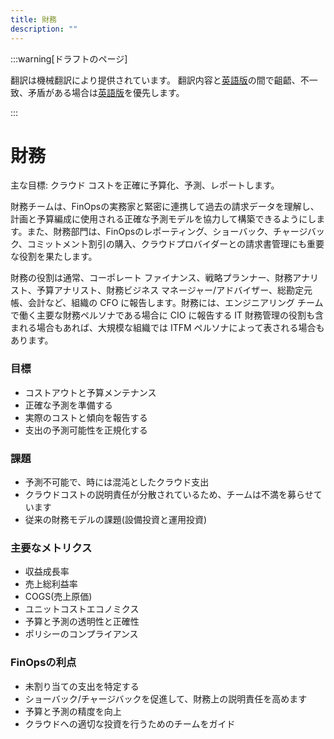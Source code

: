 ```yaml
---
title: 財務
description: ""
---
```


[英語版]: https://www.finops.org/framework/persona/finance/

:::warning[ドラフトのページ]

翻訳は機械翻訳により提供されています。
翻訳内容と[英語版]の間で齟齬、不一致、矛盾がある場合は[英語版]を優先します。

:::

# 財務

主な目標: クラウド コストを正確に予算化、予測、レポートします。

財務チームは、FinOpsの実務家と緊密に連携して過去の請求データを理解し、計画と予算編成に使用される正確な予測モデルを協力して構築できるようにします。また、財務部門は、FinOpsのレポーティング、ショーバック、チャージバック、コミットメント割引の購入、クラウドプロバイダーとの請求書管理にも重要な役割を果たします。

財務の役割は通常、コーポレート ファイナンス、戦略プランナー、財務アナリスト、予算アナリスト、財務ビジネス マネージャー/アドバイザー、総勘定元帳、会計など、組織の CFO に報告します。財務には、エンジニアリング チームで働く主要な財務ペルソナである場合に CIO に報告する IT 財務管理の役割も含まれる場合もあれば、大規模な組織では ITFM ペルソナによって表される場合もあります。

### 目標

- コストアウトと予算メンテナンス
- 正確な予測を準備する
- 実際のコストと傾向を報告する
- 支出の予測可能性を正規化する

### 課題

- 予測不可能で、時には混沌としたクラウド支出
- クラウドコストの説明責任が分散されているため、チームは不満を募らせています
- 従来の財務モデルの課題(設備投資と運用投資)

### 主要なメトリクス

- 収益成長率
- 売上総利益率
- COGS(売上原価)
- ユニットコストエコノミクス
- 予算と予測の透明性と正確性
- ポリシーのコンプライアンス

### FinOpsの利点

- 未割り当ての支出を特定する
- ショーバック/チャージバックを促進して、財務上の説明責任を高めます
- 予算と予測の精度を向上
- クラウドへの適切な投資を行うためのチームをガイド

